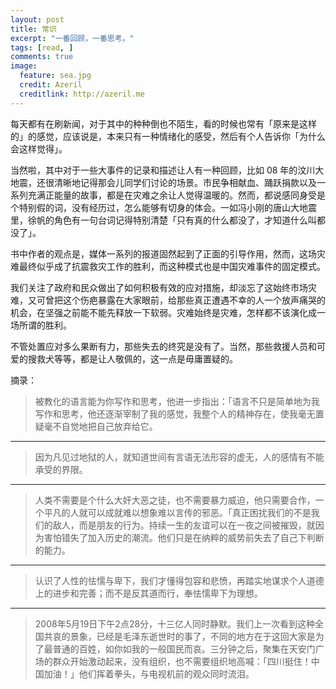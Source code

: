 ---
layout: post  
title: 常识  
excerpt: "一番回顾，一番思考。"  
tags: [read, ]  
comments: true  
image:  
  feature: sea.jpg  
  credit: Azeril  
  creditlink: http://azeril.me  
---每天都有在刷新闻，对于其中的种种倒也不陌生，看的时候也常有「原来是这样的」的感觉，应该说是，本来只有一种情绪化的感受，然后有个人告诉你「为什么会这样觉得」。

当然啦，其中对于一些大事件的记录和描述让人有一种回顾，比如 08 年的汶川大地震，还很清晰地记得那会儿同学们讨论的场景。市民争相献血、踊跃捐款以及一系列充满正能量的故事，都是在灾难之余让人觉得温暖的。然而，都说感同身受是个特别假的词，没有经历过，怎么能够有切身的体会。一如冯小刚的唐山大地震里，徐帆的角色有一句台词记得特别清楚「只有真的什么都没了，才知道什么叫都没了」。

书中作者的观点是，媒体一系列的报道固然起到了正面的引导作用，然而，这场灾难最终似乎成了抗震救灾工作的胜利，而这种模式也是中国灾难事件的固定模式。

我们关注了政府和民众做出了如何积极有效的应对措施，却淡忘了这始终市场灾难，又可曾把这个伤疤暴露在大家眼前，给那些真正遭遇不幸的人一个放声痛哭的机会，在坚强之前能不能先释放一下软弱。灾难始终是灾难，怎样都不该演化成一场所谓的胜利。

不管处置应对多么果断有力，那些失去的终究是没有了。当然，那些救援人员和可爱的搜救犬等等，都是让人敬佩的，这一点是毋庸置疑的。摘录：

> 被教化的语言能为你写作和思考，他进一步指出：「语言不只是简单地为我写作和思考，他还逐渐宰制了我的感觉，我整个人的精神存在，使我毫无置疑毫不自觉地把自己放弃给它。***
> 因为凡见过地狱的人，就知道世间有言语无法形容的虚无，人的感情有不能承受的界限。*** 
> 人类不需要是个什么大奸大恶之徒，也不需要暴力威迫，他只需要合作，一个平凡的人就可以成就难以想象难以言传的邪恶。「真正困扰我们的不是我们的敌人，而是朋友的行为。持续一生的友谊可以在一夜之间被摧毁，就因为害怕错失了加入历史的潮流。他们只是在纳粹的威势前失去了自己下判断的能力。***

> 认识了人性的怯懦与卑下，我们才懂得包容和悲愤，再踏实地谋求个人道德上的进步和完善；而不是反其道而行，奉怯懦卑下为理想。***
> 2008年5月19日下午2点28分，十三亿人同时静默。我们上一次看到这种全国共哀的景象，已经是毛泽东逝世时的事了，不同的地方在于这回大家是为了最普通的百姓，如你如我的一般国民而哀。三分钟之后，聚集在天安门广场的群众开始激动起来，没有组织，也不需要组织地高喊：「四川挺住！中国加油！」他们挥着拳头，与电视机前的观众同时流泪。
